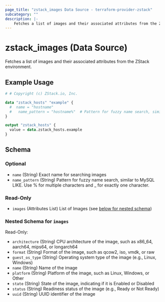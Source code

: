 ```yaml
---
page_title: "zstack_images Data Source - terraform-provider-zstack"
subcategory: ""
description: |-
    Fetches a list of images and their associated attributes from the ZStack environment.
---
```


# zstack_images (Data Source)

Fetches a list of images and their associated attributes from the ZStack environment.

## Example Usage

```terraform
# # Copyright (c) ZStack.io, Inc.

data "zstack_hosts" "example" {
  #  name = "hostname"
  #   name_pattern = "hostname%"  # Pattern for fuzzy name search, similar to MySQL LIKE. Use % for multiple characters and _ for exactly one character.
}

output "zstack_hosts" {
  value = data.zstack_hosts.example
}
```

<!-- schema generated by tfplugindocs -->
## Schema

### Optional

- `name` (String) Exact name for searching images
- `name_pattern` (String) Pattern for fuzzy name search, similar to MySQL LIKE. Use % for multiple characters and _ for exactly one character.

### Read-Only

- `images` (Attributes List) List of Images (see [below for nested schema](#nestedatt--images))

<a id="nestedatt--images"></a>
### Nested Schema for `images`

Read-Only:

- `architecture` (String) CPU architecture of the image, such as x86_64, aarch64, mips64, or longarch64
- `format` (String) Format of the image, such as qcow2, iso, vmdk, or raw
- `guest_os_type` (String) Operating system type of the image (e.g., Linux, Windows)
- `name` (String) Name of the image
- `platform` (String) Platform of the image, such as Linux, Windows, or Other
- `state` (String) State of the image, indicating if it is Enabled or Disabled
- `status` (String) Readiness status of the image (e.g., Ready or Not Ready)
- `uuid` (String) UUID identifier of the image



